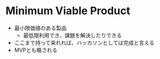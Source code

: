 # Minimum Viable Product

- 最小限価値のある製品
  - 最低限利用でき、課題を解決したりできる
- ここまで持って来れれば、ハッカソンとしては完成と言える
- MVPとも略される
